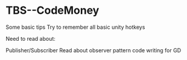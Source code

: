 # TBS--CodeMoney

Some basic tips 
Try to remember all basic unity hotkeys

Need to read about:

Publisher/Subscriber
Read about observer pattern code writing for GD
